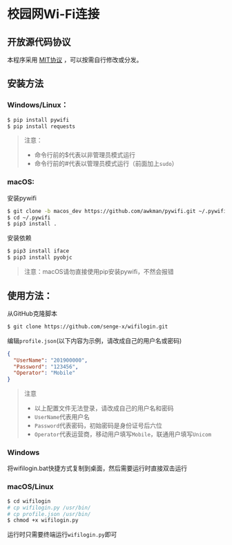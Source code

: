 # 校园网Wi-Fi连接
## 开放源代码协议
本程序采用 [MIT协议](https://opensource.org/licenses/MIT/) ，可以按需自行修改或分发。
## 安装方法
### Windows/Linux：
```bash
$ pip install pywifi
$ pip install requests 
```
> 注意：
> - 命令行前的$代表以非管理员模式运行
> - 命令行前的#代表以管理员模式运行（前面加上`sudo`）
### macOS:
安装pywifi
```bash
$ git clone -b macos_dev https://github.com/awkman/pywifi.git ~/.pywifi
$ cd ~/.pywifi
$ pip3 install .
```
安装依赖
```bash
$ pip3 install iface
$ pip3 install pyobjc
```
> 注意：macOS请勿直接使用pip安装pywifi，不然会报错
## 使用方法：
从GitHub克隆脚本
```bash
$ git clone https://github.com/senge-x/wifilogin.git
```
编辑`profile.json`(以下内容为示例，请改成自己的用户名或密码)
```json
{
  "UserName": "201900000",
  "Password": "123456",
  "Operator": "Mobile"
}
```
> 注意
> - 以上配置文件无法登录，请改成自己的用户名和密码
> - `UserName`代表用户名
> - `Password`代表密码，初始密码是身份证号后六位
> - `Operator`代表运营商，移动用户填写`Mobile`，联通用户填写`Unicom`
### Windows
将wifilogin.bat快捷方式复制到桌面，然后需要运行时直接双击运行
### macOS/Linux
```bash
$ cd wifilogin
# cp wifilogin.py /usr/bin/
# cp profile.json /usr/bin/
$ chmod +x wifilogin.py
```
运行时只需要终端运行`wifilogin.py`即可
